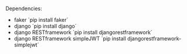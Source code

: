 Dependencies:

- faker ´pip install faker´
- django ´pip install django´
- django RESTframework ´pip install djangorestframework´
- django RESTframework simpleJWT ´pip install djangorestframework-simplejwt´
